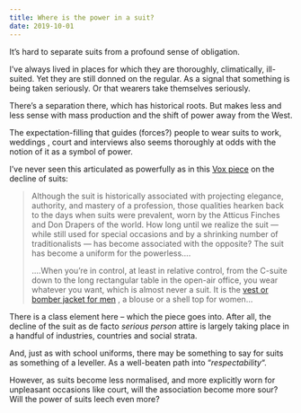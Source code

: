 ```yaml
---
title: Where is the power in a suit?
date: 2019-10-01
---
```


<!--kg-card-begin: html--><p>It’s hard to separate suits from a profound sense of obligation.</p>
<p>I’ve always lived in places for which they are thoroughly, climatically, ill-suited. Yet they are still donned on the regular. As a signal that something is being taken seriously. Or that wearers take themselves seriously.</p>
<p>There’s a separation there, which has historical roots. But makes less and less sense with mass production and the shift of power away from the West.</p>
<p>The expectation-filling that guides (forces?) people to wear suits to work, weddings , court and interviews also seems thoroughly at odds with the notion of it as a symbol of power.</p>
<p>I’ve never seen this articulated as powerfully as in this <a href="https://www.vox.com/the-goods/2019/9/30/20869237/suits-control-menswear-decline">Vox piece</a> on the decline of suits:</p>
<blockquote><p>Although the suit is historically associated with projecting elegance, authority, and mastery of a profession, those qualities hearken back to the days when suits were prevalent, worn by the Atticus Finches and Don Drapers of the world. How long until we realize the suit — while still used for special occasions and by a shrinking number of traditionalists — has become associated with the opposite? The suit has become a uniform for the powerless….</p>
<p>….When you’re in control, at least in relative control, from the C-suite down to the long rectangular table in the open-air office, you wear whatever you want, which is almost never a suit. It is the <a href="https://www.vox.com/the-goods/2018/9/14/17792298/silicon-valley-stylist-fashion-tech">vest or bomber jacket for men</a> , a blouse or a shell top for women&#8230;</p>
</blockquote>
<p>There is a class element here &#8211; which the piece goes into. After all, the decline of the suit as de facto <em>serious person</em> attire is largely taking place in a handful of industries, countries and social strata.</p>
<p>And, just as with school uniforms, there may be something to say for suits as something of a leveller. As a well-beaten path into &#8220;<em>respectability</em>&#8220;.</p>
<p>However, as suits become less normalised, and more explicitly worn for unpleasant occasions like court, will the association become more sour? Will the power of suits leech even more?</p>
<!--kg-card-end: html-->